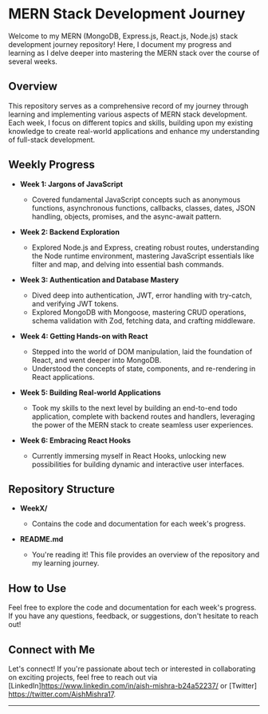 # MERN Stack Development Journey

Welcome to my MERN (MongoDB, Express.js, React.js, Node.js) stack development journey repository! Here, I document my progress and learning as I delve deeper into mastering the MERN stack over the course of several weeks.

## Overview

This repository serves as a comprehensive record of my journey through learning and implementing various aspects of MERN stack development. Each week, I focus on different topics and skills, building upon my existing knowledge to create real-world applications and enhance my understanding of full-stack development.

## Weekly Progress

- **Week 1: Jargons of JavaScript**
  - Covered fundamental JavaScript concepts such as anonymous functions, asynchronous functions, callbacks, classes, dates, JSON handling, objects, promises, and the async-await pattern.

- **Week 2: Backend Exploration**
  - Explored Node.js and Express, creating robust routes, understanding the Node runtime environment, mastering JavaScript essentials like filter and map, and delving into essential bash commands.

- **Week 3: Authentication and Database Mastery**
  - Dived deep into authentication, JWT, error handling with try-catch, and verifying JWT tokens.
  - Explored MongoDB with Mongoose, mastering CRUD operations, schema validation with Zod, fetching data, and crafting middleware.

- **Week 4: Getting Hands-on with React**
  - Stepped into the world of DOM manipulation, laid the foundation of React, and went deeper into MongoDB.
  - Understood the concepts of state, components, and re-rendering in React applications.

- **Week 5: Building Real-world Applications**
  - Took my skills to the next level by building an end-to-end todo application, complete with backend routes and handlers, leveraging the power of the MERN stack to create seamless user experiences.

- **Week 6: Embracing React Hooks**
  - Currently immersing myself in React Hooks, unlocking new possibilities for building dynamic and interactive user interfaces.

## Repository Structure

- **WeekX/**
  - Contains the code and documentation for each week's progress.
  
- **README.md**
  - You're reading it! This file provides an overview of the repository and my learning journey.

## How to Use

Feel free to explore the code and documentation for each week's progress. If you have any questions, feedback, or suggestions, don't hesitate to reach out!

## Connect with Me

Let's connect! If you're passionate about tech or interested in collaborating on exciting projects, feel free to reach out via [LinkedIn]https://www.linkedin.com/in/aish-mishra-b24a52237/ or [Twitter] https://twitter.com/AishMishra17.

---

